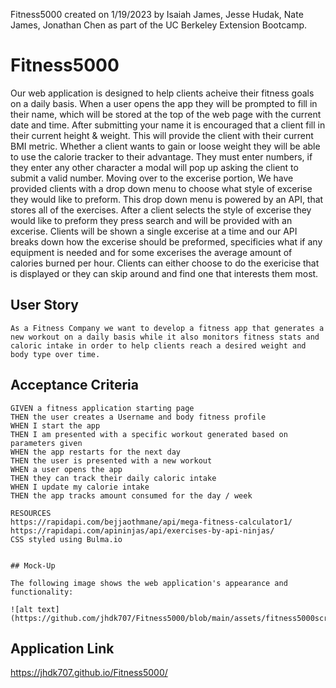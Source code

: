 Fitness5000 created on 1/19/2023 by Isaiah James, Jesse Hudak, Nate James, Jonathan Chen as part of the UC Berkeley Extension Bootcamp.

# Fitness5000

Our web application is designed to help clients acheive their fitness goals on a daily basis.
When a user opens the app they will be prompted to fill in their name, which will be stored at the top of the web page with the current date and time.
After submitting your name it is encouraged that a client fill in their current height & weight. This will provide the client with their current BMI metric.
Whether a client wants to gain or loose weight they will be able to use the calorie tracker to their advantage. They must enter numbers, if they enter any other character a modal will pop up asking the client to submit a valid number.
Moving over to the excerise portion, We have provided clients with a drop down menu to choose what style of excerise they would like to preform. This drop down menu is powered by an API, that stores all of the exercises. After a client selects the style of excerise they would like to preform they press search and will be provided with an excerise. Clients will be shown a single excerise at a time and our API breaks down how the excerise should be preformed, specificies what if any equipment is needed and for some excerises the average amount of calories burned per hour. Clients can either choose to do the exericise that is displayed or they can skip around and find one that interests them most.

## User Story

```
As a Fitness Company we want to develop a fitness app that generates a new workout on a daily basis while it also monitors fitness stats and caloric intake in order to help clients reach a desired weight and body type over time.
```

## Acceptance Criteria

```
GIVEN a fitness application starting page
THEN the user creates a Username and body fitness profile
WHEN I start the app
THEN I am presented with a specific workout generated based on parameters given
WHEN the app restarts for the next day
THEN the user is presented with a new workout
WHEN a user opens the app
THEN they can track their daily caloric intake
WHEN I update my calorie intake
THEN the app tracks amount consumed for the day / week

RESOURCES
https://rapidapi.com/bejjaothmane/api/mega-fitness-calculator1/
https://rapidapi.com/apininjas/api/exercises-by-api-ninjas/
CSS styled using Bulma.io


## Mock-Up

The following image shows the web application's appearance and functionality:

![alt text](https://github.com/jhdk707/Fitness5000/blob/main/assets/fitness5000screencap.png)
```

## Application Link

https://jhdk707.github.io/Fitness5000/
